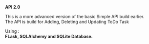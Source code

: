 <b>API 2.0</b>

This is a more advanced version of the basic Simple API build earlier.<br>
The API is build for Adding, Deleting and Updating ToDo Task

Using :<br>
<b>FLask, SQLAlchemy and SQLite Database.</b>
